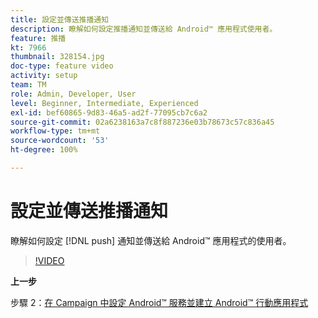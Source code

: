 ```yaml
---
title: 設定並傳送推播通知
description: 瞭解如何設定推播通知並傳送給 Android™ 應用程式使用者。
feature: 推播
kt: 7966
thumbnail: 328154.jpg
doc-type: feature video
activity: setup
team: TM
role: Admin, Developer, User
level: Beginner, Intermediate, Experienced
exl-id: bef60865-9d83-46a5-ad2f-77095cb7c6a2
source-git-commit: 02a6238163a7c8f887236e03b78673c57c836a45
workflow-type: tm+mt
source-wordcount: '53'
ht-degree: 100%

---
```


# 設定並傳送推播通知

瞭解如何設定 [!DNL push] 通知並傳送給 Android™ 應用程式的使用者。

>[!VIDEO](https://video.tv.adobe.com/v/328154?quality=12)

**上一步**

步驟 2：[在 Campaign 中設定 Android™ 服務並建立 Android™ 行動應用程式](/help/tutorial-get-started-with-push-notifications-for-android/configure-an-android-service-in-campaign.md)
